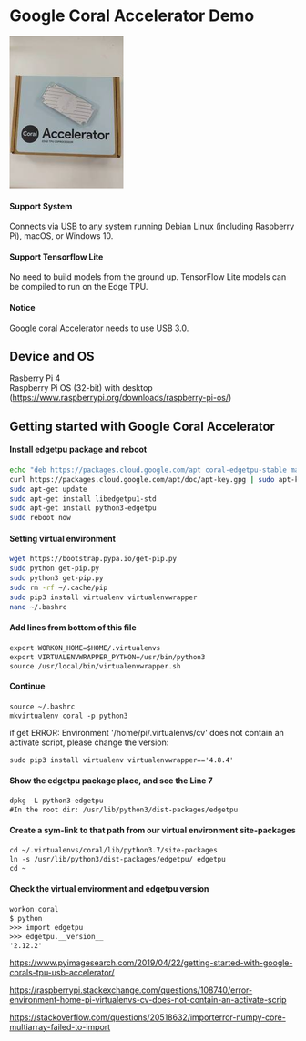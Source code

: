 # Google Coral Accelerator Demo  
![image](https://github.com/allen050883/Deeplearning/blob/master/google_coral_demo/google_coral_resize.jpg)  
#### Support System
Connects via USB to any system running Debian Linux (including Raspberry Pi), macOS, or Windows 10.  
#### Support Tensorflow Lite  
No need to build models from the ground up. TensorFlow Lite models can be compiled to run on the Edge TPU.  
#### Notice  
Google coral Accelerator needs to use USB 3.0.  
  
  
## Device and OS  
Rasberry Pi 4  
Raspberry Pi OS (32-bit) with desktop (https://www.raspberrypi.org/downloads/raspberry-pi-os/)  
  
## Getting started with Google Coral Accelerator  
#### Install edgetpu package and reboot  
```bash
echo "deb https://packages.cloud.google.com/apt coral-edgetpu-stable main" | sudo tee /etc/apt/sources.list.d/coral-edgetpu.list
curl https://packages.cloud.google.com/apt/doc/apt-key.gpg | sudo apt-key add -
sudo apt-get update
sudo apt-get install libedgetpu1-std
sudo apt-get install python3-edgetpu
sudo reboot now
```
#### Setting virtual environment  
```bash
wget https://bootstrap.pypa.io/get-pip.py
sudo python get-pip.py
sudo python3 get-pip.py
sudo rm -rf ~/.cache/pip
sudo pip3 install virtualenv virtualenvwrapper
nano ~/.bashrc
```
#### Add lines from bottom of this file
```
export WORKON_HOME=$HOME/.virtualenvs
export VIRTUALENVWRAPPER_PYTHON=/usr/bin/python3
source /usr/local/bin/virtualenvwrapper.sh
```
#### Continue  
```
source ~/.bashrc
mkvirtualenv coral -p python3
```
if get ERROR: Environment '/home/pi/.virtualenvs/cv' does not contain an activate script, please change the version:  
```
sudo pip3 install virtualenv virtualenvwrapper=='4.8.4'
```
#### Show the edgetpu package place, and see the Line 7
```
dpkg -L python3-edgetpu
#In the root dir: /usr/lib/python3/dist-packages/edgetpu
```
#### Create a sym-link to that path from our virtual environment site-packages  
```
cd ~/.virtualenvs/coral/lib/python3.7/site-packages
ln -s /usr/lib/python3/dist-packages/edgetpu/ edgetpu
cd ~
```
#### Check the virtual environment and edgetpu version  
```
workon coral
$ python
>>> import edgetpu
>>> edgetpu.__version__
'2.12.2'
```
https://www.pyimagesearch.com/2019/04/22/getting-started-with-google-corals-tpu-usb-accelerator/  
  
https://raspberrypi.stackexchange.com/questions/108740/error-environment-home-pi-virtualenvs-cv-does-not-contain-an-activate-scrip  
  
https://stackoverflow.com/questions/20518632/importerror-numpy-core-multiarray-failed-to-import  
